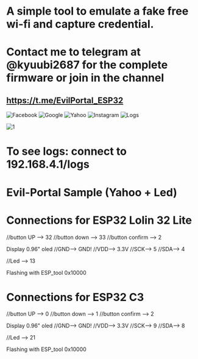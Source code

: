 # A simple tool to emulate a fake free wi-fi and capture credential.

# Contact me to telegram at @kyuubi2687 for the complete firmware or join in the channel
https://t.me/EvilPortal_ESP32
-----------------------------------------------------------------------

![Facebook](https://github.com/user-attachments/assets/ccd08bc9-26fb-4bd3-99be-906b7b0158f9)
![Google](https://github.com/user-attachments/assets/6c9f47ed-9fde-47f2-a246-095a9ebbc90f)
![Yahoo](https://github.com/user-attachments/assets/c13367f5-d834-45e6-a0f9-62c331bf0842)
![Instagram](https://github.com/user-attachments/assets/6e27c1bc-7ce4-409b-852b-4d56bc54b9f9)
![Logs](https://github.com/user-attachments/assets/fcbd8d81-9e9d-44bc-ab5c-42ccf3d7e001)

![1](https://github.com/user-attachments/assets/098c2fd5-e1b4-4c64-a88c-5c1709aaea0a)

# To see logs: connect to 192.168.4.1/logs

# Evil-Portal Sample (Yahoo + Led)

# Connections for ESP32 Lolin 32 Lite

//button UP --> 32
//button down --> 33
//button confirm --> 2

Display 0.96" oled
//GND--> GND!
//VDD--> 3.3V
//SCK--> 5
//SDA--> 4

//Led --> 13

Flashing with ESP_tool
0x10000



# Connections for ESP32 C3

//button UP --> 0
//button down --> 1
//button confirm --> 2

Display 0.96" oled
//GND--> GND!
//VDD--> 3.3V
//SCK--> 9
//SDA--> 8

//Led --> 21

Flashing with ESP_tool
0x10000
